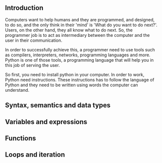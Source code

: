 ## Introduction

Computers want to help humans and they are programmed, and designed, to do so, and the only think in their 'mind' is 'What do you want to do next?'. Users, on the other hand, they all know what to do next. So, the programmer job is to act as intermediary between the computer and the user in their communication.

In order to successfully achieve this, a programmer need to use tools such as compilers, interpreters, networks, programming languages and more. Python is one of those tools, a programming language that will help you in this job of serving the user.

So first, you need to install python in your computer. In order to work, Python need instructions. These instructions has to follow the language of Python and they need to be written using words the computer can understand.


## Syntax, semantics and data types



## Variables and expressions

## Functions

## Loops and iteration